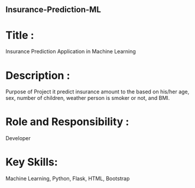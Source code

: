 ## Insurance-Prediction-ML


# Title : 
Insurance Prediction Application in Machine Learning 
# Description : 
Purpose of Project it predict insurance amount to the based on
his/her age, sex, number of children, weather person is smoker or not, and BMI.
# Role and Responsibility : 
Developer
# Key Skills: 
Machine Learning, Python, Flask, HTML, Bootstrap
